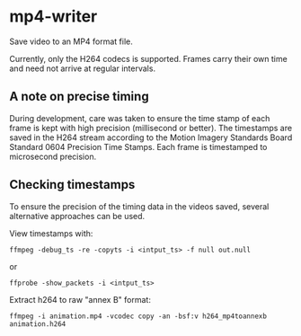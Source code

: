 # mp4-writer

Save video to an MP4 format file.

Currently, only the H264 codecs is supported. Frames carry their
own time and need not arrive at regular intervals.

## A note on precise timing

During development, care was taken to ensure the time stamp of each frame is
kept with high precision (millisecond or better). The timestamps are saved in
the H264 stream according to the Motion Imagery Standards Board Standard 0604
Precision Time Stamps. Each frame is timestamped to microsecond precision.

## Checking timestamps

To ensure the precision of the timing data in the videos saved, several
alternative approaches can be used.

View timestamps with:

    ffmpeg -debug_ts -re -copyts -i <intput_ts> -f null out.null

or

    ffprobe -show_packets -i <intput_ts>

Extract h264 to raw "annex B" format:

    ffmpeg -i animation.mp4 -vcodec copy -an -bsf:v h264_mp4toannexb animation.h264
